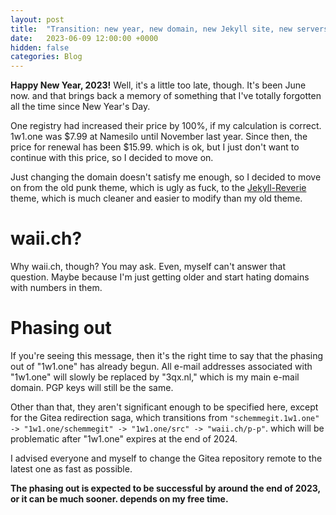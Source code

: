 ```yaml
---
layout: post
title:  "Transition: new year, new domain, new Jekyll site, new servers, and 15.99 for gtld"
date:   2023-06-09 12:00:00 +0000
hidden: false
categories: Blog
---
```


<b>Happy New Year, 2023!</b> Well, it's a little too late, though. It's been June now. and that brings back a memory of something that I've totally forgotten all the time since New Year's Day. 

One registry had increased their price by 100%, if my calculation is correct. 1w1.one was $7.99 at Namesilo until November last year. Since then, the price for renewal has been $15.99. which is ok, but I just don't want to continue with this price, so I decided to move on.

Just changing the domain doesn't satisfy me enough, so I decided to move on from the old punk theme, which is ugly as fuck, to the [Jekyll-Reverie](https://github.com/amitmerchant1990/reverie) theme, which is much cleaner and easier to modify than my old theme.

# waii.ch?

Why waii.ch, though? You may ask. Even, myself can't answer that question. Maybe because I'm just getting older and start hating domains with numbers in them.

# Phasing out

If you're seeing this message, then it's the right time to say that the phasing out of "1w1.one" has already begun. All e-mail addresses associated with "1w1.one" will slowly be replaced by "3qx.nl," which is my main e-mail domain. PGP keys will still be the same. 

Other than that, they aren't significant enough to be specified here, except for the Gitea redirection saga, which transitions from `"schemmegit.1w1.one" -> "1w1.one/schemmegit" -> "1w1.one/src" -> "waii.ch/p-p"`. which will be problematic after "1w1.one" expires at the end of 2024. 

I advised everyone and myself to change the Gitea repository remote to the latest one as fast as possible.

<b>The phasing out is expected to be successful by around the end of 2023, or it can be much sooner. depends on my free time.</b>